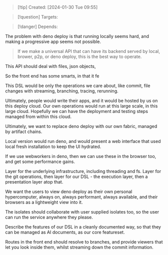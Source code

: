 
>[!tip] Created: [2024-01-30 Tue 09:55]

>[!question] Targets: 

>[!danger] Depends: 

The problem with deno deploy is that running locally seems hard, and making a progressive app seems not possible.

> If we make a universal API that can have its backend served by local, brower, p2p, or deno deploy, this is the best way to operate. 

This API should deal with files, json objects, 

So the front end has some smarts, in that it fe

This DSL would be only the operations we care about, like commit, file changes with streaming, branching, tracing, rerunning.

Ultimately, people would write their apps, and it would be hosted by us on this deploy cloud.  Our own operations would run at this large scale, in this large cloud.  Hopefully we can have the deployment and testing steps managed from within this cloud.

Ultimately, we want to replace deno deploy with our own fabric, managed by artifact chains.

Local version would run deno, and would present a web interface that used local fresh installation to keep the UI hydrated.

If we use webworkers in deno, then we can use these in the browser too, and get some performance gains.

Layer for the underlying infrastructure, including threading and fs.  Layer for the git operations, then layer for our DSL - the execution layer, then a presentation layer atop that.

We want the users to view deno deploy as their own personal hypercomputer, always on, always performant, always available, and their browsers as a lightweight view into it.

The isolates should collaborate with user supplied isolates too, so the user can run the service anywhere they please.

Describe the features of our DSL in a cleanly documented way, so that they can be managed as AI documents, as our core featureset.

Routes in the front end should resolve to branches, and provide viewers that let you look inside them, whilst streaming down the commit information.